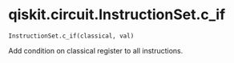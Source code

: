 # qiskit.circuit.InstructionSet.c\_if

`InstructionSet.c_if(classical, val)`

Add condition on classical register to all instructions.
